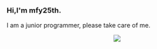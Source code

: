 ### Hi,I'm mfy25th.
I am a junior programmer, please take care of me.
<div align="center"> <img src="https://visitor-badge.glitch.me/badge?page_id=sun0225SUN" /></div>
